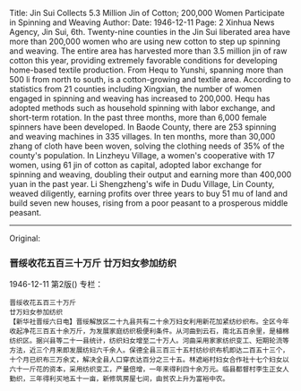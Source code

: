 Title: Jin Sui Collects 5.3 Million Jin of Cotton; 200,000 Women Participate in Spinning and Weaving
Author:
Date: 1946-12-11
Page: 2
Xinhua News Agency, Jin Sui, 6th. Twenty-nine counties in the Jin Sui liberated area have more than 200,000 women who are using new cotton to step up spinning and weaving. The entire area has harvested more than 3.5 million jin of raw cotton this year, providing extremely favorable conditions for developing home-based textile production. From Hequ to Yunshi, spanning more than 500 li from north to south, is a cotton-growing and textile area. According to statistics from 21 counties including Xingxian, the number of women engaged in spinning and weaving has increased to 200,000. Hequ has adopted methods such as household spinning with labor exchange, and short-term rotation. In the past three months, more than 6,000 female spinners have been developed. In Baode County, there are 253 spinning and weaving machines in 335 villages. In ten months, more than 30,000 zhang of cloth have been woven, solving the clothing needs of 35% of the county's population. In Linzheyu Village, a women's cooperative with 17 women, using 61 jin of cotton as capital, adopted labor exchange for spinning and weaving, doubling their output and earning more than 400,000 yuan in the past year. Li Shengzheng's wife in Dudu Village, Lin County, weaved diligently, earning profits over three years to buy 51 mu of land and build seven new houses, rising from a poor peasant to a prosperous middle peasant.



<hr /> 

Original: 


### 晋绥收花五百三十万斤  廿万妇女参加纺织

1946-12-11
第2版()
专栏：

    晋绥收花五百三十万斤
    廿万妇女参加纺织
    【新华社晋绥六日电】晋绥解放区二十九县共有二十余万妇女利用新花加紧纺纱织布。全区今年收起净花三百五十余万斤，为发展家庭纺织极便利条件。从河曲到云石，南北五百余里，是植棉纺织区。据兴县等二十一县统计，纺织妇女增至二十万人。河曲采用家家纺织变工、短期轮流等方法，近三个月来即发展纺妇六千余人。保德全县三百三十五村纺纱织布机即达二百五十三个，十个月已织布三万余丈，解决全县人口穿衣达百分之三十五。林遮峪村妇女合作社十七个妇女以六十一斤花的资本，采用纺织变工，产量倍增，一年来得利四十余万元。临县都督村李生正女人勤织，三年得利买地五十一亩，新修筑房屋七间，由贫农上升为富裕中农。
